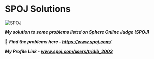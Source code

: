 # SPOJ Solutions

![SPOJ](https://stx1.spoj.com/gfx/2015e.png)

***My solution to some problems listed on Sphere Online Judge (SPOJ)***

:link: ***Find the problems here - https://www.spoj.com/***

***My Profile Link - www.spoj.com/users/tridib_2003***
